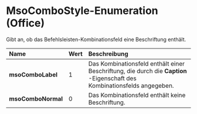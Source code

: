 
# MsoComboStyle-Enumeration (Office)

Gibt an, ob das Befehlsleisten-Kombinationsfeld eine Beschriftung enthält.



|**Name**|**Wert**|**Beschreibung**|
|:-----|:-----|:-----|
|**msoComboLabel**|1|Das Kombinationsfeld enthält einer Beschriftung, die durch die  **Caption** -Eigenschaft des Kombinationsfelds angegeben.|
|**msoComboNormal**|0|Das Kombinationsfeld enthält keine Beschriftung.|
